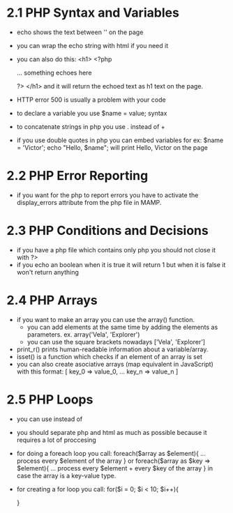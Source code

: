 # 2.1 PHP Syntax and Variables

- echo shows the text between '' on the page
- you can wrap the echo string with html if you need it
- you can also do this:
  &lt;h1>
  &lt;?php

  ... something echoes here

  ?>
  &lt;/h1>
  and it will return the echoed text as h1 text on the page.

- HTTP error 500 is usually a problem with your code
- to declare a variable you use \$name = value; syntax
- to concatenate strings in php you use . instead of +
- if you use double quotes in php you can embed variables
  for ex:
  $name = 'Victor';
    echo "Hello, $name";
  will print Hello, Victor on the page

# 2.2 PHP Error Reporting

- if you want for the php to report errors you have to
  activate the display_errors attribute from the php file
  in MAMP.

# 2.3 PHP Conditions and Decisions

- if you have a php file which contains only php you should
  not close it with ?>
- if you echo an boolean when it is true it will return 1 but
  when it is false it won't return anything

# 2.4 PHP Arrays

- if you want to make an array you can use the array()
  function.
  - you can add elements at the same time by adding the
    elements as parameters. ex. array('Vela', 'Explorer')
  - you can use the square brackets nowadays
    ['Vela', 'Explorer']
- print_r() prints human-readable information about a
  variable/array.
- isset() is a function which checks if an element of an array
  is set
- you can also create asociative arrays (map equivalent in
  JavaScript) with this format:
  [
  key_0 => value_0,
  ...
  key_n => value_n
  ]

# 2.5 PHP Loops

- you can use <?= $title> instead of <?php echo $title;?>
- you should separate php and html as much as possible
  because it requires a lot of proccesing
- for doing a foreach loop you call:
  foreach($array as $element){
  ... process every $element of the array
  }
  or 
  foreach($array as $key => $element){
  ... process every $element + every $key of the array
  }
  in case the array is a key-value type.
- for creating a for loop you call:
  for($i = 0; $i < 10; \$i++){
    
  }
